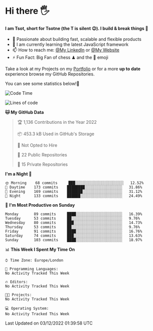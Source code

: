 # Hi there :raised_hand_with_fingers_splayed:
#### I am Tsot, short for Tsotne (the T is silent :wink:). I build & break things :space_invader:
- :telescope: Passionate about building fast, scalable and flexible products
- :seedling: I am currently learning the latest JavaScript framework 
- :mailbox: How to reach me: [@My LinkedIn](https://www.linkedin.com/in/tsotne-gvadzabia/) or [@My Website](https://tsotne.co.uk/contact)
- :zap: Fun Fact: Big Fan of chess ♟ and the 👾 emoji

Take a look at my Projects on my [Portfolio](https://tsotne.co.uk/) or for a more **up to date** experience browse my GitHub Repositories.

You can see some statistics below!:space_invader:
<!--START_SECTION:waka-->
![Code Time](http://img.shields.io/badge/Code%20Time-761%20hrs%202%20mins-blue)

![Lines of code](https://img.shields.io/badge/From%20Hello%20World%20I%27ve%20Written-651%20Thousand%20lines%20of%20code-blue)

**🐱 My GitHub Data** 

> 🏆 1,136 Contributions in the Year 2022
 > 
> 📦 453.3 kB Used in GitHub's Storage 
 > 
> 🚫 Not Opted to Hire
 > 
> 📜 22 Public Repositories 
 > 
> 🔑 15 Private Repositories  
 > 
**I'm a Night 🦉** 

```text
🌞 Morning    68 commits     ███░░░░░░░░░░░░░░░░░░░░░░   12.52% 
🌆 Daytime    173 commits    ████████░░░░░░░░░░░░░░░░░   31.86% 
🌃 Evening    169 commits    ███████░░░░░░░░░░░░░░░░░░   31.12% 
🌙 Night      133 commits    ██████░░░░░░░░░░░░░░░░░░░   24.49%

```
📅 **I'm Most Productive on Sunday** 

```text
Monday       89 commits     ████░░░░░░░░░░░░░░░░░░░░░   16.39% 
Tuesday      53 commits     ██░░░░░░░░░░░░░░░░░░░░░░░   9.76% 
Wednesday    80 commits     ███░░░░░░░░░░░░░░░░░░░░░░   14.73% 
Thursday     53 commits     ██░░░░░░░░░░░░░░░░░░░░░░░   9.76% 
Friday       91 commits     ████░░░░░░░░░░░░░░░░░░░░░   16.76% 
Saturday     74 commits     ███░░░░░░░░░░░░░░░░░░░░░░   13.63% 
Sunday       103 commits    ████░░░░░░░░░░░░░░░░░░░░░   18.97%

```


📊 **This Week I Spent My Time On** 

```text
⌚︎ Time Zone: Europe/London

💬 Programming Languages: 
No Activity Tracked This Week

🔥 Editors: 
No Activity Tracked This Week

🐱‍💻 Projects: 
No Activity Tracked This Week

💻 Operating System: 
No Activity Tracked This Week

```


 Last Updated on 03/12/2022 01:39:58 UTC
<!--END_SECTION:waka-->
